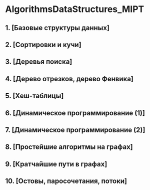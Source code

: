 # AlgorithmsDataStructures_MIPT
## 1. [Базовые структуры данных]
## 2. [Сортировки и кучи]
## 3. [Деревья поиска]
## 4. [Дерево отрезков, дерево Фенвика]
## 5. [Хеш-таблицы]
## 6. [Динамическое программирование (1)]
## 7. [Динамическое программирование (2)]
## 8. [Простейшие алгоритмы на графах]
## 9. [Кратчайшие пути в графах]
## 10. [Остовы, паросочетания, потоки]
